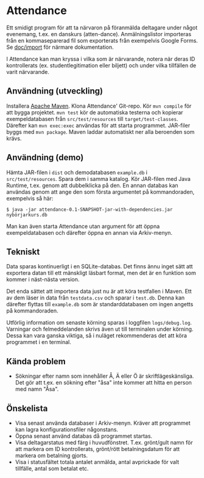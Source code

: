 Attendance
==========

Ett smidigt program för att ta närvaron på föranmälda deltagare under något
evenemang, t.ex. en danskurs (atten-dance). Anmälningslistor importeras från en
kommaseparerad fil som exporterats från exempelvis Google Forms. Se
[doc/import](doc/Import.md) för närmare dokumentation.

I Attendance kan man kryssa i vilka som är närvarande, notera när deras ID
kontrollerats (ex. studentlegitimation eller biljett) och under vilka tillfällen
de varit närvarande.

Användning (utveckling)
-----------------------

Installera [Apache Maven][]. Klona Attendance' Git-repo. Kör `mvn compile` för
att bygga projektet. `mvn test` kör de automatiska testerna och kopierar
exempeldatabasen från `src/test/resources` till `target/test-classes`. Därefter
kan `mvn exec:exec` användas för att starta programmet. JAR-filer byggs med `mvn
package`. Maven laddar automatiskt ner alla beroenden som krävs.

[apache maven]: http://maven.apache.org/

Användning (demo)
-----------------

Hämta JAR-filen i `dist` och demodatabasen `example.db` i
`src/test/resources`. Spara dem i samma katalog. Kör JAR-filen med Java Runtime,
t.ex. genom att dubbelklicka på den. En annan databas kan användas genom att
ange den som första argumentet på kommandoraden, exempelvis så här:

    $ java -jar attendance-0.1-SNAPSHOT-jar-with-dependencies.jar nybörjarkurs.db

Man kan även starta Attendance utan argument för att öppna exempeldatabasen och
därefter öppna en annan via Arkiv-menyn.

Tekniskt
--------

Data sparas kontinuerligt i en SQLite-databas. Det finns ännu inget sätt att
exportera datan till ett mänskligt läsbart format, men det är en funktion som
kommer i näst-nästa version.

Det enda sättet att importera data just nu är att köra testfallen i Maven. Ett
av dem läser in data från `testdata.csv` och sparar i `test.db`. Denna kan
därefter flyttas till `example.db` som är standarddatabasen om ingen angetts på
kommandoraden.

Utförlig information om senaste körning sparas i loggfilen `logs/debug.log`.
Varningar och felmeddelanden skrivs även ut till terminalen under körning. Dessa
kan vara ganska viktiga, så i nuläget rekommenderas det att köra programmet i en
terminal.

Kända problem
-------------

* Sökningar efter namn som innehåller Å, Ä eller Ö är skriftlägeskänsliga. Det
gör att t.ex. en sökning efter "åsa" inte kommer att hitta en person med namn
"Åsa".

Önskelista
----------

* Visa senast använda databaser i Arkiv-menyn. Kräver att programmet kan lagra
  konfigurationsfiler någonstans.
* Öppna senast använd databas då programmet startas.
* Visa deltagarstatus med färg i huvudfönstret. T.ex. grönt/gult namn för att
  markera om ID kontrollerats, grönt/rött betalningsdatum för att markera om
  betalning gjorts.
* Visa i statusfältet totala antalet anmälda, antal avprickade för valt
  tillfälle, antal som betalat etc.
